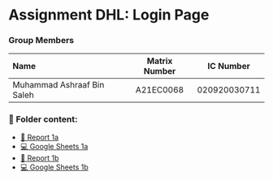 # Assignment DHL: Login Page

### Group Members

| Name                                     | Matrix Number | IC Number |
| :---------------------------------------- | :-------------: | ------------- |
| Muhammad Ashraaf Bin Saleh              |A21EC0068      |   020920030711   |

### 📂 Folder content:
* [📖 Report 1a]()
* [💻 Google Sheets 1a]()
* [📖 Report 1b]()
* [💻 Google Sheets 1b]()




